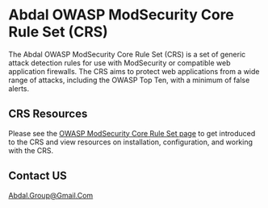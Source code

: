 
# Abdal OWASP ModSecurity Core Rule Set (CRS)

The Abdal OWASP ModSecurity Core Rule Set (CRS) is a set of generic attack detection rules for use with ModSecurity or compatible web application firewalls. The CRS aims to protect web applications from a wide range of attacks, including the OWASP Top Ten, with a minimum of false alerts.

## CRS Resources

Please see the [OWASP ModSecurity Core Rule Set page](https://modsecurity.org/crs/) to get introduced to the CRS and view resources on installation, configuration, and working with the CRS.

## Contact US

Abdal.Group@Gmail.Com



 

